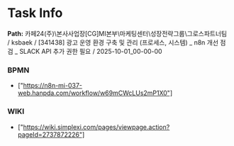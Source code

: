 # Task Info

**Path:** 카페24(주)\본사사업장\[CG]MI본부\마케팅센터\성장전략그룹\그로스파트너팀 / ksbaek / [341438] 광고 운영 환경 구축 및 관리 (프로세스, 시스템) _ n8n 개선 점검 _ SLACK API 추가 권한 필요 / 2025-10-01_00-00-00

### BPMN
- ["https://n8n-mi-037-web.hanpda.com/workflow/w69mCWcLUs2mP1X0"]

### WIKI
- ["https://wiki.simplexi.com/pages/viewpage.action?pageId=2737872226"]

